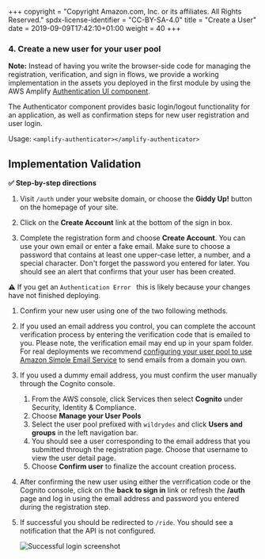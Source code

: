 +++
copyright = "Copyright Amazon.com, Inc. or its affiliates. All Rights Reserved."
spdx-license-identifier = "CC-BY-SA-4.0"
title = "Create a User"
date = 2019-09-09T17:42:10+01:00
weight = 40
+++

### 4. Create a new user for your user pool

**Note:** Instead of having you write the browser-side code for managing the registration, verification, and sign in flows, we provide a working implementation in the assets you deployed in the first module by using the AWS Amplify [Authentication UI component](https://aws-amplify.github.io/docs/js/authentication).  

The Authenticator component provides basic login/logout functionality for an application, as well as confirmation steps for new user registration and user login.

Usage: `<amplify-authenticator></amplify-authenticator>`

## Implementation Validation

**:white_check_mark: Step-by-step directions**

1. Visit `/auth` under your website domain, or choose the **Giddy Up!** button on the homepage of your site.

1. Click on the **Create Account** link at the bottom of the sign in box.

1. Complete the registration form and choose **Create Account**. You can use your own email or enter a fake email. Make sure to choose a password that contains at least one upper-case letter, a number, and a special character. Don't forget the password you entered for later. You should see an alert that confirms that your user has been created.

**:warning:**
If you get an ` Authentication Error  ` this is likely because your changes have not finished deploying.

1. Confirm your new user using one of the two following methods.

  1. If you used an email address you control, you can complete the account verification process by entering the verification code that is emailed to you. Please note, the verification email may end up in your spam folder. For real deployments we recommend [configuring your user pool to use Amazon Simple Email Service](http://docs.aws.amazon.com/cognito/latest/developerguide/cognito-user-pool-settings-message-customizations.html#cognito-user-pool-settings-ses-authorization-to-send-email) to send emails from a domain you own.

1. If you used a dummy email address, you must confirm the user manually through the Cognito console.

    1. From the AWS console, click Services then select **Cognito** under Security, Identity & Compliance.
    1. Choose **Manage your User Pools**
    1. Select the user pool prefixed with `wildrydes` and click **Users and groups** in the left navigation bar.
    1. You should see a user corresponding to the email address that you submitted through the registration page. Choose that username to view the user detail page.
    1. Choose **Confirm user** to finalize the account creation process.

1. After confirming the new user using either the verrification code or the Cognito console, click on the **back to sign in** link or refresh the **/auth** page and log in using the email address and password you entered during the registration step.

1. If successful you should be redirected to `/ride`. You should see a notification that the API is not configured.

    ![Successful login screenshot](/aws-serverless-webapp-workshop/images/successful-login.png)
